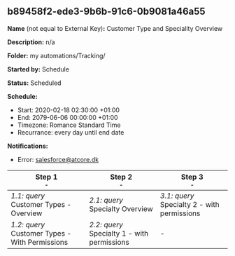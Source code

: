 ## b89458f2-ede3-9b6b-91c6-0b9081a46a55

**Name** (not equal to External Key)**:** Customer Type and Speciality Overview

**Description:** n/a

**Folder:** my automations/Tracking/

**Started by:** Schedule

**Status:** Scheduled

**Schedule:**

* Start: 2020-02-18 02:30:00 +01:00
* End: 2079-06-06 00:00:00 +01:00
* Timezone: Romance Standard Time
* Recurrance: every day until end date

**Notifications:**

* Error: salesforce@atcore.dk

| Step 1<br>_<small>-</small>_ | Step 2<br>_<small>-</small>_ | Step 3<br>_<small>-</small>_ |
| --- | --- | --- |
| _1.1: query_<br>Customer Types - Overview | _2.1: query_<br>Specialty Overview | _3.1: query_<br>Specialty 2 - with permissions |
| _1.2: query_<br>Customer Types - With Permissions | _2.2: query_<br>Specialty 1 - with permissions | - |
